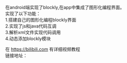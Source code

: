 在android端实现了blockly,在app中集成了图形化编程界面。  
实现了以下功能：  
1.搭建自己的图形化编程blockly界面  
2.实现了js和java代码互调  
3.解析xml文件实现代码调用  
4.动态添加blockly模块  
  
在  https://bilibili.com  有详细视频教程  
链接地址：

